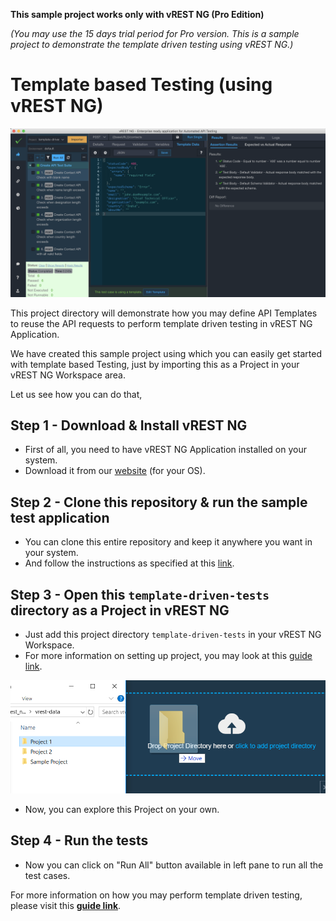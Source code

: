 **This sample project works only with vREST NG (Pro Edition)**

*(You may use the 15 days trial period for Pro version. This is a sample project to demonstrate the template driven testing using vREST NG.)*

# Template based Testing (using vREST NG) 

![](../../assets/template-driven-testing.png)

This project directory will demonstrate how you may define API Templates to reuse the API requests to perform template driven testing in vREST NG Application.

We have created this sample project using which you can easily get started with template based Testing, just by importing this as a Project in your vREST NG Workspace area.

Let us see how you can do that,

## Step 1 - Download & Install vREST NG
* First of all, you need to have vREST NG Application installed on your system.
* Download it from our [website](https://ng.vrest.io) (for your OS).

## Step 2 - Clone this repository & run the sample test application
* You can clone this entire repository and keep it anywhere you want in your system. 
* And follow the instructions as specified at this [link](https://github.com/Optimizory/examples-vrest-ng).

## Step 3 - Open this `template-driven-tests` directory as a Project in vREST NG
* Just add this project directory `template-driven-tests` in your vREST NG Workspace.
* For more information on setting up project, you may look at this [guide link](https://ng.vrest.io/docs/app/new-user.html).

![](../../assets/setup-project.png)

* Now, you can explore this Project on your own.

## Step 4 - Run the tests
* Now you can click on "Run All" button available in left pane to run all the test cases.

For more information on how you may perform template driven testing, please visit this [**guide link**](https://ng.vrest.io/docs/app/templates/).
